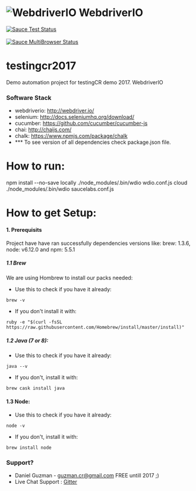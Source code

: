 ![WebdriverIO](http://www.christian-bromann.com/wdio.png)
WebdriverIO
===========
[![Sauce Test Status](https://saucelabs.com/buildstatus/testingcr)](https://saucelabs.com/u/testingcr)
<br><br>
[![Sauce MultiBrowser Status](https://saucelabs.com/browser-matrix/testingcr.svg)](https://saucelabs.com/u/testingcr)


# testingcr2017
Demo automation project for testingCR demo 2017. WebdriverIO

### Software Stack  ###
* webdriverio: http://webdriver.io/
* selenium:    http://docs.seleniumhq.org/download/
* cucumber:    https://github.com/cucumber/cucumber-js
* chai: 	   http://chaijs.com/
* chalk:       https://www.npmjs.com/package/chalk
* *** To see version of all dependencies check package.json file. 

# How to run:
npm install --no-save
locally
./node_modules/.bin/wdio wdio.conf.js
cloud
./node_modules/.bin/wdio saucelabs.conf.js


# How to get Setup:
#### 1. Prerequisits ####
Project have have ran successfully dependencies versions like: brew: 1.3.6, node: v6.12.0 and npm: 5.5.1
    
##### 1.1 Brew ##### 
We are using Hombrew to install our packs needed:
    

* Use this to check if you have it already: 
    

`brew -v`


* If you don't install it with: 


`ruby -e "$(curl -fsSL https://raw.githubusercontent.com/Homebrew/install/master/install)"`


##### 1.2 Java (7 or 8): ####
* Use this to check if you have it already:


`java --v`


* If you don't, install it with:


`brew cask install java` 


#### 1.3 Node: ####
* Use this to check if you have it already:


`node -v`


* If you don't, install it with:
        

`brew install node` 


### Support? ###
* Daniel Guzman - guzman.cr@gmail.com FREE untill 2017 ;)
* Live Chat Support : [Gitter](https://gitter.im/webdriverio/webdriverio)
